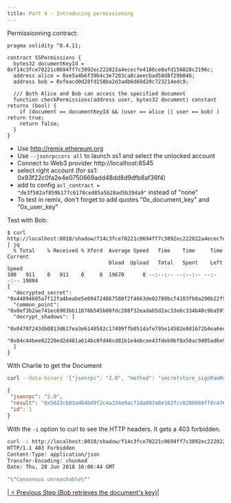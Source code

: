 ```yaml
---
title: Part 4 - Introducing permissioning
---
```


Permissionning contract:
```solidity
pragma solidity ^0.4.11;

contract SSPermissions {
  bytes32 documentKeyId = 0xf14c3fce70221c0694ff7c3092ec222022a4ececfe4186ce8afd156028c2196c;
  address alice = 0xe5a4b6f39b4c3e7203ca8caeecbad58d8f29b046;
  address bob = 0xfeacd0d28fd158ba2d3adb6d69d20c723214edc9;

  /// Both Alice and Bob can access the specified document
  function checkPermissions(address user, bytes32 document) constant returns (bool) {
    if (document == documentKeyId && (user == alice || user == bob) ) return true;
    return false;
  }
}
```
- Use http://remix.ethereum.org
- Use `--jsonrpccors all` to launch ss1 and select the unlocked account
- Connect to Web3 provider http://localhost:8545
- select right account  (for ss1: 0x93f22c0fa2e4e0750669add48dd8d9dfb8af36f4)
- add to config `acl_contract = "de3f582af859b177c6178ced85a5b28ad5b39da9"` instead of "none"
- To test in remix, don't forget to add quotes "0x_document_key" and "0x_user_key"

Test with Bob:
```
$ curl http://localhost:8010/shadow/f14c3fce70221c0694ff7c3092ec222022a4ececfe4186ce8afd156028c2196c/a4e2d4d99aa3995bf2c69e421a7fab3ac7c72de7c608a93f7227228beccef45149a94cf99da17d878e87f492cd844347f368ec67faadbfdd8a17939e221d23ff01 | jq
  % Total    % Received % Xferd  Average Speed   Time    Time     Time  Current
                                 Dload  Upload   Total   Spent    Left  Speed
100   911    0   911    0     0  19670      0 --:--:-- --:--:-- --:--:-- 19804
{
  "decrypted_secret": "0x44894605a7f12fa4beabe5e094724867588f2f4663de02789bcf4103fb0a290b22f991a0e27a4aea830996df839782dd01df916ce9779b6536b7fc4380da8189",
  "common_point": "0x8ef3b2ae741ec6903bb11878b545b08fdc288f32eadab5d2ac33e6c334b40c9ba5978ddb3592287ce421ee702c190126a026f2a5894b957a712b90aa2a715185",
  "decrypt_shadows": [
    "0x0478f243db0813d61fea3e6148582c17499ffb051dafe795e14582e8d1672b4ea6ec74a7e6e5285a4d2f61944eb60426bd8010127a31e8095a7991be27cdb93c050c6eca92cb9c5bfd279bf8957de7ed20fcb6c34948f4c527220e3dd8e94e5c90f97bde313f1a5b355d60a6361e9fe6cd231d5d67c5ef89790c21295783165644bc54f7f7259eb4308abd607905fa86c0",
    "0x04c44bee02220ed2d481a614bc0fd46cd81b1e4ebcee43fdeb9bf8a50ac9d05ad6e9fe95fe3d3cd24927529dfdfe65a3277cee253334fbac2830efb8a01f7e8494fc5ea6d5a76ee6b21b4f2fbc5f0506b1bf9a2ae0a40bfc0d14bd3d25247b85095359bb8c11c986a34844822018cd74c8728837df82fbe90d5a3f847d81f35af80416020fd86b1d5671c0e4f42631edfa"
  ]
}
```


With Charlie to get the Document

```bash
curl --data-binary '{"jsonrpc": "2.0", "method": "secretstore_signRawHash", "params": ["0xdab0055e3abb40d7281b058bb5e6966c50582951", "charliepwd", "0xf14c3fce70221c0694ff7c3092ec222022a4ececfe4186ce8afd156028c2196c"], "id":1 }' -H 'content-type: application/json' http://127.0.0.1:8565/ | jq
 ```
 ```json
{
  "jsonrpc": "2.0",
  "result": "0x5823cb03ad64bd9f2c4a334e9ac71da897a8e162fcc0288669ff8c4768f0edba1c05d3236017ea1b14eb674e45b282b785468f29ae622a2d110b260fbab5748b01",
  "id": 1
}

```

With the `-i` option to curl to see the HTTP headers. It gets a 403 forbidden.
```bash
curl -i http://localhost:8010/shadow/f14c3fce70221c0694ff7c3092ec222022a4ececfe4186ce8afd156028c2196c/5823cb03ad64bd9f2c4a334e9ac71da897a8e162fcc0288669ff8c4768f0edba1c05d3236017ea1b14eb674e45b282b785468f29ae622a2d110b260fbab5748b01
HTTP/1.1 403 Forbidden
Content-Type: application/json
Transfer-Encoding: chunked
Date: Thu, 28 Jun 2018 16:06:44 GMT

"\"Consensus unreachable\""
```

|[ < Previous Step (Bob retrieves the document's key)](Secret-Store-Tutorial-3)|

